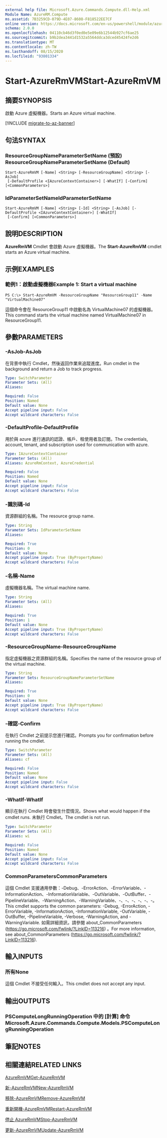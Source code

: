 ```yaml
---
external help file: Microsoft.Azure.Commands.Compute.dll-Help.xml
Module Name: AzureRM.Compute
ms.assetid: 7B3259CD-079D-4E07-8608-F818522EE7CF
online version: https://docs.microsoft.com/en-us/powershell/module/azurerm.compute/start-azurermvm
schema: 2.0.0
ms.openlocfilehash: 04110cb46d3f0ed0e5e09e6b12544b927cf6ae25
ms.sourcegitcommit: b9b2dea3441d1532a5564ddca3dced45424fe2d6
ms.translationtype: MT
ms.contentlocale: zh-TW
ms.lasthandoff: 08/15/2020
ms.locfileid: "93801334"
---
```

# <span data-ttu-id="aec1c-101">Start-AzureRmVM</span><span class="sxs-lookup"><span data-stu-id="aec1c-101">Start-AzureRmVM</span></span>

## <span data-ttu-id="aec1c-102">摘要</span><span class="sxs-lookup"><span data-stu-id="aec1c-102">SYNOPSIS</span></span>
<span data-ttu-id="aec1c-103">啟動 Azure 虛擬機器。</span><span class="sxs-lookup"><span data-stu-id="aec1c-103">Starts an Azure virtual machine.</span></span>

[!INCLUDE [migrate-to-az-banner](../../includes/migrate-to-az-banner.md)]

## <span data-ttu-id="aec1c-104">句法</span><span class="sxs-lookup"><span data-stu-id="aec1c-104">SYNTAX</span></span>

### <span data-ttu-id="aec1c-105">ResourceGroupNameParameterSetName (預設) </span><span class="sxs-lookup"><span data-stu-id="aec1c-105">ResourceGroupNameParameterSetName (Default)</span></span>
```
Start-AzureRmVM [-Name] <String> [-ResourceGroupName] <String> [-AsJob]
 [-DefaultProfile <IAzureContextContainer>] [-WhatIf] [-Confirm] [<CommonParameters>]
```

### <span data-ttu-id="aec1c-106">IdParameterSetName</span><span class="sxs-lookup"><span data-stu-id="aec1c-106">IdParameterSetName</span></span>
```
Start-AzureRmVM [-Name] <String> [-Id] <String> [-AsJob] [-DefaultProfile <IAzureContextContainer>] [-WhatIf]
 [-Confirm] [<CommonParameters>]
```

## <span data-ttu-id="aec1c-107">說明</span><span class="sxs-lookup"><span data-stu-id="aec1c-107">DESCRIPTION</span></span>
<span data-ttu-id="aec1c-108">**AzureRmVM** Cmdlet 會啟動 Azure 虛擬機器。</span><span class="sxs-lookup"><span data-stu-id="aec1c-108">The **Start-AzureRmVM** cmdlet starts an Azure virtual machine.</span></span>

## <span data-ttu-id="aec1c-109">示例</span><span class="sxs-lookup"><span data-stu-id="aec1c-109">EXAMPLES</span></span>

### <span data-ttu-id="aec1c-110">範例1：啟動虛擬機器</span><span class="sxs-lookup"><span data-stu-id="aec1c-110">Example 1: Start a virtual machine</span></span>
```
PS C:\> Start-AzureRmVM -ResourceGroupName "ResourceGroup11" -Name "VirtualMachine07"
```

<span data-ttu-id="aec1c-111">這個命令會在 ResourceGroup11 中啟動名為 VirtualMachine07 的虛擬機器。</span><span class="sxs-lookup"><span data-stu-id="aec1c-111">This command starts the virtual machine named VirtualMachine07 in ResourceGroup11.</span></span>

## <span data-ttu-id="aec1c-112">參數</span><span class="sxs-lookup"><span data-stu-id="aec1c-112">PARAMETERS</span></span>

### <span data-ttu-id="aec1c-113">-AsJob</span><span class="sxs-lookup"><span data-stu-id="aec1c-113">-AsJob</span></span>
<span data-ttu-id="aec1c-114">在背景中執行 Cmdlet，然後返回作業來追蹤進度。</span><span class="sxs-lookup"><span data-stu-id="aec1c-114">Run cmdlet in the background and return a Job to track progress.</span></span>

```yaml
Type: SwitchParameter
Parameter Sets: (All)
Aliases: 

Required: False
Position: Named
Default value: None
Accept pipeline input: False
Accept wildcard characters: False
```

### <span data-ttu-id="aec1c-115">-DefaultProfile</span><span class="sxs-lookup"><span data-stu-id="aec1c-115">-DefaultProfile</span></span>
<span data-ttu-id="aec1c-116">用於與 azure 進行通訊的認證、帳戶、租使用者及訂閱。</span><span class="sxs-lookup"><span data-stu-id="aec1c-116">The credentials, account, tenant, and subscription used for communication with azure.</span></span>

```yaml
Type: IAzureContextContainer
Parameter Sets: (All)
Aliases: AzureRmContext, AzureCredential

Required: False
Position: Named
Default value: None
Accept pipeline input: False
Accept wildcard characters: False
```

### <span data-ttu-id="aec1c-117">-識別碼</span><span class="sxs-lookup"><span data-stu-id="aec1c-117">-Id</span></span>
<span data-ttu-id="aec1c-118">資源群組的名稱。</span><span class="sxs-lookup"><span data-stu-id="aec1c-118">The resource group name.</span></span>

```yaml
Type: String
Parameter Sets: IdParameterSetName
Aliases: 

Required: True
Position: 0
Default value: None
Accept pipeline input: True (ByPropertyName)
Accept wildcard characters: False
```

### <span data-ttu-id="aec1c-119">-名稱</span><span class="sxs-lookup"><span data-stu-id="aec1c-119">-Name</span></span>
<span data-ttu-id="aec1c-120">虛擬機器名稱。</span><span class="sxs-lookup"><span data-stu-id="aec1c-120">The virtual machine name.</span></span>

```yaml
Type: String
Parameter Sets: (All)
Aliases: 

Required: True
Position: 1
Default value: None
Accept pipeline input: True (ByPropertyName)
Accept wildcard characters: False
```

### <span data-ttu-id="aec1c-121">-ResourceGroupName</span><span class="sxs-lookup"><span data-stu-id="aec1c-121">-ResourceGroupName</span></span>
<span data-ttu-id="aec1c-122">指定虛擬機器之資源群組的名稱。</span><span class="sxs-lookup"><span data-stu-id="aec1c-122">Specifies the name of the resource group of the virtual machine.</span></span>

```yaml
Type: String
Parameter Sets: ResourceGroupNameParameterSetName
Aliases: 

Required: True
Position: 0
Default value: None
Accept pipeline input: True (ByPropertyName)
Accept wildcard characters: False
```

### <span data-ttu-id="aec1c-123">-確認</span><span class="sxs-lookup"><span data-stu-id="aec1c-123">-Confirm</span></span>
<span data-ttu-id="aec1c-124">在執行 Cmdlet 之前提示您進行確認。</span><span class="sxs-lookup"><span data-stu-id="aec1c-124">Prompts you for confirmation before running the cmdlet.</span></span>

```yaml
Type: SwitchParameter
Parameter Sets: (All)
Aliases: cf

Required: False
Position: Named
Default value: None
Accept pipeline input: False
Accept wildcard characters: False
```

### <span data-ttu-id="aec1c-125">-WhatIf</span><span class="sxs-lookup"><span data-stu-id="aec1c-125">-WhatIf</span></span>
<span data-ttu-id="aec1c-126">顯示在執行 Cmdlet 時會發生什麼情況。</span><span class="sxs-lookup"><span data-stu-id="aec1c-126">Shows what would happen if the cmdlet runs.</span></span> <span data-ttu-id="aec1c-127">未執行 Cmdlet。</span><span class="sxs-lookup"><span data-stu-id="aec1c-127">The cmdlet is not run.</span></span>

```yaml
Type: SwitchParameter
Parameter Sets: (All)
Aliases: wi

Required: False
Position: Named
Default value: None
Accept pipeline input: False
Accept wildcard characters: False
```

### <span data-ttu-id="aec1c-128">CommonParameters</span><span class="sxs-lookup"><span data-stu-id="aec1c-128">CommonParameters</span></span>
<span data-ttu-id="aec1c-129">這個 Cmdlet 支援通用參數：-Debug、-ErrorAction、-ErrorVariable、-InformationAction、-InformationVariable、-OutVariable、-OutBuffer、-PipelineVariable、-WarningAction、-WarningVariable、-、-、-、-、-、-。</span><span class="sxs-lookup"><span data-stu-id="aec1c-129">This cmdlet supports the common parameters: -Debug, -ErrorAction, -ErrorVariable, -InformationAction, -InformationVariable, -OutVariable, -OutBuffer, -PipelineVariable, -Verbose, -WarningAction, and -WarningVariable.</span></span> <span data-ttu-id="aec1c-130">如需詳細資訊，請參閱 about_CommonParameters (https://go.microsoft.com/fwlink/?LinkID=113216) 。</span><span class="sxs-lookup"><span data-stu-id="aec1c-130">For more information, see about_CommonParameters (https://go.microsoft.com/fwlink/?LinkID=113216).</span></span>

## <span data-ttu-id="aec1c-131">輸入</span><span class="sxs-lookup"><span data-stu-id="aec1c-131">INPUTS</span></span>

### <span data-ttu-id="aec1c-132">所有</span><span class="sxs-lookup"><span data-stu-id="aec1c-132">None</span></span>
<span data-ttu-id="aec1c-133">這個 Cmdlet 不接受任何輸入。</span><span class="sxs-lookup"><span data-stu-id="aec1c-133">This cmdlet does not accept any input.</span></span>

## <span data-ttu-id="aec1c-134">輸出</span><span class="sxs-lookup"><span data-stu-id="aec1c-134">OUTPUTS</span></span>

### <span data-ttu-id="aec1c-135">PSComputeLongRunningOperation 中的 [計算] 命令</span><span class="sxs-lookup"><span data-stu-id="aec1c-135">Microsoft.Azure.Commands.Compute.Models.PSComputeLongRunningOperation</span></span>

## <span data-ttu-id="aec1c-136">筆記</span><span class="sxs-lookup"><span data-stu-id="aec1c-136">NOTES</span></span>

## <span data-ttu-id="aec1c-137">相關連結</span><span class="sxs-lookup"><span data-stu-id="aec1c-137">RELATED LINKS</span></span>

[<span data-ttu-id="aec1c-138">AzureRmVM</span><span class="sxs-lookup"><span data-stu-id="aec1c-138">Get-AzureRmVM</span></span>](./Get-AzureRmVM.md)

[<span data-ttu-id="aec1c-139">新-AzureRmVM</span><span class="sxs-lookup"><span data-stu-id="aec1c-139">New-AzureRmVM</span></span>](./New-AzureRmVM.md)

[<span data-ttu-id="aec1c-140">移除-AzureRmVM</span><span class="sxs-lookup"><span data-stu-id="aec1c-140">Remove-AzureRmVM</span></span>](./Remove-AzureRmVM.md)

[<span data-ttu-id="aec1c-141">重新開機-AzureRmVM</span><span class="sxs-lookup"><span data-stu-id="aec1c-141">Restart-AzureRmVM</span></span>](./Restart-AzureRmVM.md)

[<span data-ttu-id="aec1c-142">停止 AzureRmVM</span><span class="sxs-lookup"><span data-stu-id="aec1c-142">Stop-AzureRmVM</span></span>](./Stop-AzureRmVM.md)

[<span data-ttu-id="aec1c-143">更新-AzureRmVM</span><span class="sxs-lookup"><span data-stu-id="aec1c-143">Update-AzureRmVM</span></span>](./Update-AzureRmVM.md)



